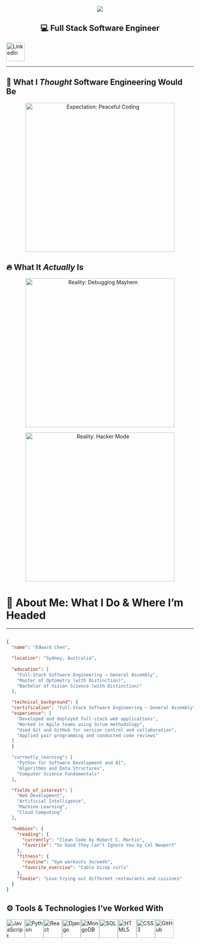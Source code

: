 <p align="center">
  <img src="https://capsule-render.vercel.app/api?type=waving&color=timeGradient&height=300&section=header&text=Hello!&fontSize=90" />
</p>

<h2 align="center">💻 Full Stack Software Engineer</h2>

<p>
  <a href="https://www.linkedin.com/in/edwardjxchen/" target="_blank">
    <img src="https://cdn2.iconfinder.com/data/icons/social-media-2285/512/1_Linkedin_unofficial_colored_svg-512.png" height="50" alt="LinkedIn" />
  </a>
</p>

---

## 🤩 What I *Thought* Software Engineering Would Be

<p align="center">
  <img src="https://media1.tenor.com/m/OKMiJjqXkMcAAAAC/java-programming.webp" alt="Expectation: Peaceful Coding" width="400" />
</p>

## 🔥 What It *Actually* Is

<p align="center">
  <img src="https://media3.giphy.com/media/v1.Y2lkPTc5MGI3NjExdWZ2bDRyY2xrM2Flc2ZlMGVkc2Njc2V0eHhxd3J5NXJ3aTh0YWQzdyZlcD12MV9pbnRlcm5hbF9naWZfYnlfaWQmY3Q9Zw/mcsPU3SkKrYDdW3aAU/giphy.webp" alt="Reality: Debugging Mayhem" width="400" />
</p>

<p align="center">
  <img src="https://media1.tenor.com/m/rtBWbeSKvaMAAAAC/coding-hacker.webp" alt="Reality: Hacker Mode" width="400" />
</p>


# 🚀 About Me: What I Do & Where I’m Headed
---

```json

{
  "name": "Edward Chen",

  "location": "Sydney, Australia",
  
  "education": [
    "Full-Stack Software Engineering – General Assembly",
    "Master of Optometry (with Distinction)",
    "Bachelor of Vision Science (with Distinction)"
  ],

  "technical_background": {
  "certification": "Full-Stack Software Engineering – General Assembly",
  "experience": [
    "Developed and deployed full-stack web applications",
    "Worked in Agile teams using Scrum methodology",
    "Used Git and GitHub for version control and collaboration",
    "Applied pair programming and conducted code reviews"
  ]
  }

  "currently_learning": [
    "Python for Software Development and AI",
    "Algorithms and Data Structures",
    "Computer Science Fundamentals"
  ],

  "fields_of_interest": [
    "Web Development",
    "Artificial Intelligence",
    "Machine Learning",
    "Cloud Computing"
  ],

  "hobbies": {
    "reading": {
      "currently": "Clean Code by Robert C. Martin",
      "favorite": "So Good They Can’t Ignore You by Cal Newport"
    },
    "fitness": {
      "routine": "Gym workouts 3x/week",
      "favorite_exercise": "Cable bicep curls"
    },
    "foodie": "Love trying out different restaurants and cuisines"
  }
}
```

## ⚙️ Tools & Technologies I've Worked With


<img src="https://cdn4.iconfinder.com/data/icons/logos-and-brands/512/187_Js_logo_logos-256.png" alt="JavaScript" width="50" height="50" /><img src="https://cdn4.iconfinder.com/data/icons/logos-and-brands/512/267_Python_logo-512.png" alt="Python" width="50" height="50" /><img src="https://cdn0.iconfinder.com/data/icons/logos-brands-in-colors/128/react-256.png" alt="React" width="50" height="50" /><img src="https://www.svgrepo.com/show/353657/django-icon.svg" alt="Django" width="50" height="50" /><img src="https://images.icon-icons.com/2415/PNG/512/mongodb_original_wordmark_logo_icon_146425.png" alt="MongoDB" width="50" height="50" /><img src="https://cdn1.iconfinder.com/data/icons/hawcons/32/699099-icon-24-file-sql-64.png" alt="SQL" width="50" height="50" /><img src="https://cdn4.iconfinder.com/data/icons/orange-social-icons/484/html_5.png" alt="HTML5" width="50" height="50" /><img src="https://cdn0.iconfinder.com/data/icons/long-shadow-web-icons/512/css-64.png" alt="CSS3" width="50" height="50" /><img src="https://cdn2.iconfinder.com/data/icons/social-icons-33/128/Github-64.png" alt="GitHub" width="50" height="50" />

